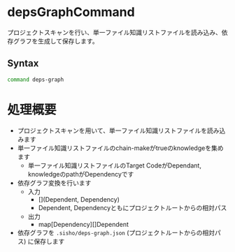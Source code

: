 # depsGraphCommand

プロジェクトスキャンを行い、単一ファイル知識リストファイルを読み込み、依存グラフを生成して保存します。

## Syntax

```bash
command deps-graph
```

# 処理概要

* プロジェクトスキャンを用いて、単一ファイル知識リストファイルを読み込みます
* 単一ファイル知識リストファイルのchain-makeがtrueのknowledgeを集めます
  * 単一ファイル知識リストファイルのTarget CodeがDependant, knowledgeのpathがDependencyです
* 依存グラフ変換を行います
  * 入力
    * [](Dependent, Dependency)
    * Dependent, Dependencyともにプロジェクトルートからの相対パス
  * 出力
    * map[Dependency][]Dependent
* 依存グラフを `.sisho/deps-graph.json` (プロジェクトルートからの相対パス) に保存します
